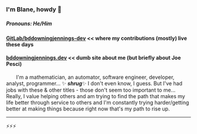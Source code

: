 ### I'm Blane, howdy 👋
##### Pronouns: He/Him

#### [GitLab/bddowningjennings-dev](https://gitlab.com/bddowningjennings-dev) << where my contributions (mostly) live these days
#### [bddowningjennings.dev](https://bddowningjennings.dev) << dumb site about me (but briefly about Joe Pesci)

&nbsp;&nbsp;&nbsp;&nbsp;&nbsp;&nbsp; I'm a mathematician, an automator, software engineer, developer, analyst, programmer... ✨ ***shrug***✨  I don't even know, I guess. But I've had jobs with these & other titles - those don't seem too important to me... Really, I value helping others and am trying to find the path that makes my life better through service to others and I'm constantly trying harder/getting better at making things because right now that's my path to rise up.

---------
⚡⚡⚡

<!--
**bddowningjennings-dev/bddowningjennings-dev** is a ✨ _special_ ✨ repository because its `README.md` (this file) appears on your GitHub profile.

I'm a mathematician, an automator, software engineer, developer, analyst, programmer... ✨ ***shrug***✨  I don't even know, I guess. But I've had jobs with these & other titles - those don't seem too important to me... Really, I value helping others and am trying to find the path that makes my life better through service to others and I'm constantly trying harder/getting better at making things because right now that's my path to rise up.
Here are some ideas to get you started:

- 🔭 I’m currently working on ...
- 🌱 I’m currently learning ...
- 👯 I’m looking to collaborate on ...
- 🤔 I’m looking for help with ...
- 💬 Ask me about ...
- 📫 How to reach me: ...
- 😄 Pronouns: ...
- ⚡ Fun fact: ...
-->
